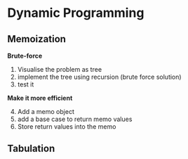# Dynamic Programming

## Memoization

**Brute-force**

1. Visualise the problem as tree
2. implement the tree using recursion (brute force solution)
3. test it
   
**Make it more efficient**

4. Add a memo object
5. add a base case to return memo values
6. Store return values into the memo

## Tabulation

